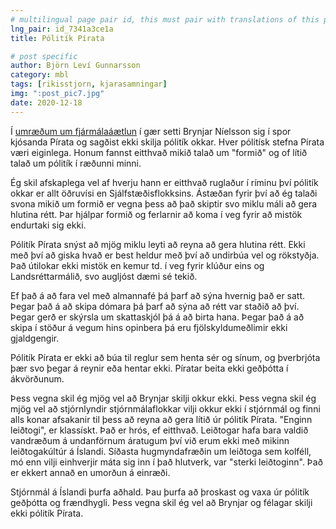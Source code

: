 ```yaml
---
# multilingual page pair id, this must pair with translations of this page. (This name must be unique)
lng_pair: id_7341a3ce1a
title: Pólitík Pírata

# post specific
author: Björn Leví Gunnarsson
category: mbl
tags: [rikisstjorn, kjarasamningar]
img: ":post_pic7.jpg"
date: 2020-12-18
---
```


Í [umræðum um fjármálaáætlun](https://www.althingi.is/altext/upptokur/raeda/?raeda=rad20201217T143906&horfa=1) í gær  setti Brynjar Níelsson sig í spor kjósanda Pírata og sagðist ekki skilja pólitík okkar. Hver pólitísk stefna Pírata væri eiginlega. Honum fannst eitthvað mikið talað um "formið" og of lítið talað um pólitík í ræðunni minni.

Ég skil afskaplega vel af hverju hann er eitthvað ruglaður í ríminu því pólitík okkar er allt öðruvísi en Sjálfstæðisflokksins. Ástæðan fyrir því að ég talaði svona mikið um formið er vegna þess að það skiptir svo miklu máli að gera hlutina rétt. Þar hjálpar formið og ferlarnir að koma í veg fyrir að mistök endurtaki sig ekki. 

Pólitík Pírata snýst að mjög miklu leyti að reyna að gera hlutina rétt. Ekki með því að giska hvað er best heldur með því að undirbúa vel og rökstyðja. Það útilokar ekki mistök en kemur td. í veg fyrir klúður eins og Landsréttarmálið, svo augljóst dæmi sé tekið.

Ef það á að fara vel með almannafé þá þarf að sýna hvernig það er satt. Þegar það á að skipa dómara þá þarf að sýna að rétt var staðið að því. Þegar gerð er skýrsla um skattaskjól þá á að birta hana. Þegar það á að skipa í stöður á vegum hins opinbera þá eru fjölskyldumeðlimir ekki gjaldgengir. 

Pólitík Pírata er ekki að búa til reglur sem henta sér og sínum, og þverbrjóta þær svo þegar á reynir eða hentar ekki. Píratar beita ekki geðþótta í ákvörðunum.

Þess vegna skil ég mjög vel að Brynjar skilji okkur ekki. Þess vegna skil ég mjög vel að stjórnlyndir stjórnmálaflokkar vilji okkur ekki í stjórnmál og finni alls konar afsakanir til þess að reyna að gera lítið úr pólitík Pírata. "Enginn leiðtogi", er klassískt. Það er hrós, ef eitthvað. Leiðtogar hafa bara valdið vandræðum á undanförnum áratugum því við erum ekki með mikinn leiðtogakúltúr á Íslandi. Síðasta hugmyndafræðin um leiðtoga sem kolféll, mó enn vilji einhverjir máta sig inn í það hlutverk, var "sterki leiðtoginn". Það er ekkert annað en umorðun á einræði. 

Stjórnmál á Íslandi þurfa aðhald. Þau þurfa að þroskast og vaxa úr pólitík geðþótta og frændhygli. Þess vegna skil ég vel að Brynjar og félagar skilji ekki pólitík Pírata.